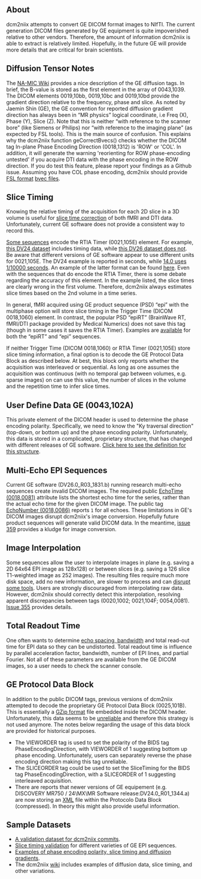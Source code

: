 ## About

dcm2niix attempts to convert GE DICOM format images to NIfTI. The current generation DICOM files generated by GE equipment is quite impoverished relative to other vendors. Therefore, the amount of information dcm2niix is able to extract is relatively limited. Hopefully, in the future GE will provide more details that are critical for brain scientists.

## Diffusion Tensor Notes

The [NA-MIC Wiki](https://www.na-mic.org/wiki/NAMIC_Wiki:DTI:DICOM_for_DWI_and_DTI#Private_vendor:_GE) provides a nice description of the GE diffusion tags. In brief, the B-value is stored as the first element in the array of 0043,1039. The DICOM elements 0019,10bb, 0019,10bc and 0019,10bd provide the gradient direction relative to the frequency, phase and slice. As noted by Jaemin Shin (GE), the GE convention for reported diffusion gradient direction has always been in “MR physics” logical coordinate, i.e Freq (X), Phase (Y), Slice (Z). Note that this is neither “with reference to the scanner bore” (like Siemens or Philips) nor “with reference to the imaging plane” (as expected by FSL tools). This is the main source of confusion. This explains why the dcm2niix function geCorrectBvecs() checks whether the DICOM tag In-plane Phase Encoding Direction (0018,1312) is 'ROW' or 'COL'. In addition, it will generate the warning 'reorienting for ROW phase-encoding untested' if you acquire DTI data with the phase encoding in the ROW direction. If you do test this feature, please report your findings as a Github issue. Assuming you have COL phase encoding, dcm2niix should provide [FSL format](http://justinblaber.org/brief-introduction-to-dwmri/) [bvec files](https://fsl.fmrib.ox.ac.uk/fsl/fslwiki/FDT/FAQ#What_conventions_do_the_bvecs_use.3F).

## Slice Timing

Knowing the relative timing of the acquisition for each 2D slice in a 3D volume is useful for [slice time correction](https://www.mccauslandcenter.sc.edu/crnl/tools/stc) of both fMRI and DTI data. Unfortunately, current GE software does not provide a consistent way to record this.

[Some sequences](https://afni.nimh.nih.gov/afni/community/board/read.php?1,154006) encode the RTIA Timer (0021,105E) element. For example, [this DV24 dataset](https://github.com/nikadon/cc-dcm2bids-wrapper/tree/master/dicom-qa-examples/ge-mr750-slice-timing) includes timing data, while [this DV26 dataset does not](https://github.com/neurolabusc/dcm_qa_nih). Be aware that different versions of GE software appear to use different units for 0021,105E. The DV24 example is reported in seconds, while [14.0 uses 1/10000 seconds](https://github.com/rordenlab/dcm2niix/issues/286). An example of the latter format can be found [here](https://www.nitrc.org/plugins/mwiki/index.php/dcm2nii:MainPage#Archival_MRI). Even with the sequences that do encode the RTIA Timer, there is some debate regarding the accuracy of this element. In the example listed, the slice times are clearly wrong in the first volume. Therefore, dcm2niix always estimates slice times based on the 2nd volume in a time series.

In general, fMRI acquired using GE product sequence (PSD) “epi” with the multiphase option will store slice timing in the Trigger Time (DICOM 0018,1060) element. In contrast, the popular PSD “epiRT” (BrainWave RT, fMRI/DTI package provided by Medical Numerics) does not save this tag (though in some cases it saves the RTIA Timer). Examples are [available](https://www.nitrc.org/plugins/mwiki/index.php/dcm2nii:MainPage#Slice_timing_correction) for both the “epiRT” and “epi” sequences.

If neither Trigger Time (DICOM 0018,1060) or RTIA Timer (0021,105E) store slice timing information, a final option is to decode the GE Protocol Data Block as described below. At best, this block only reports whether the acquisition was interleaved or sequential. As long as one assumes the acquisition was continuous (with no temporal gap between volumes, e.g. sparse images) on can use this value, the number of slices in the volume and the repetition time to infer slice times.

## User Define Data GE (0043,102A)

This private element of the DICOM header is used to determine the phase encoding polarity. Specifically, we need to know the "Ky traversal direction" (top-down, or bottom up) and the phase encoding polarity. Unfortunately, this data is stored in a complicated, proprietary structure, that has changed with different releases of GE software. [Click here to see the definition for this structure](https://github.com/ScottHaileRobertson/GE-MRI-Tools/blob/master/GePackage/%2BGE/%2BPfile/%2BHeader/%2BRDB15/rdbm.h).

## Multi-Echo EPI Sequences

Current GE software (DV26.0_R03_1831.b) running research multi-echo sequences create invalid DICOM images. The required public [EchoTime (0018,0081)](https://dicom.innolitics.com/ciods/mr-image/mr-image/00180081) attribute lists the shortest echo time for the series, rather than the actual echo time for the given DICOM image. The public tag [EchoNumber (0018,0086)](https://dicom.innolitics.com/ciods/mr-image/mr-image/00180086) reports `1` for all echoes. These limitations in GE's DICOM images disrupt dcm2niix's image conversion. Hopefully future product sequences will generate valid DICOM data. In the meantime, [issue 359](https://github.com/rordenlab/dcm2niix/issues/359) provides a kludge for image conversion.


## Image Interpolation

Some sequences allow the user to interpolate images in plane (e.g. saving a 2D 64x64 EPI image as 128x128) or between slices (e.g. saving a 126 slice T1-weighted image as 252 images). The resulting files require much more disk space, add no new information, are slower to process and can [disrupt some tools](https://mrtrix.readthedocs.io/en/latest/reference/commands/mrdegibbs.html). Users are strongly discouraged from interpolating raw data. However, dcm2niix should correctly detect this interpolation, resolving apparent discrepancies between tags (0020,1002; 0021,104F; 0054,0081). [Issue 355](https://github.com/rordenlab/dcm2niix/issues/355) provides details.

## Total Readout Time

One often wants to determine [echo spacing, bandwidth](https://support.brainvoyager.com/brainvoyager/functional-analysis-preparation/29-pre-processing/78-epi-distortion-correction-echo-spacing-and-bandwidth) and total read-out time for EPI data so they can be undistorted. Total readout time is influence by parallel acceleration factor, bandwidth, number of EPI lines, and partial Fourier. Not all of these parameters are available from the GE DICOM images, so a user needs to check the scanner console.

## GE Protocol Data Block

In addition to the public DICOM tags, previous versions of dcm2niix attempted to decode the proprietary GE Protocol Data Block (0025,101B). This is essentially a [GZip format](http://www.onicos.com/staff/iz/formats/gzip.html) file embedded inside the DICOM header. Unfortunately, this data seems to be [unreliable](https://github.com/rordenlab/dcm2niix/issues/163) and therefore this strategy is not used anymore. The notes below regarding the usage of this data block are provided for historical purposes.

 - The VIEWORDER tag is used to set the polarity of the BIDS tag PhaseEncodingDirection, with VIEWORDER of 1 suggesting bottom up phase encoding. Unfortunately, users can separately reverse the phase encoding direction making this tag unreliable.
 - The SLICEORDER tag could be used to set the SliceTiming for the BIDS tag PhaseEncodingDirection, with a SLICEORDER of 1 suggesting interleaved acquisition.
 - There are reports that newer versions of GE equipement (e.g. DISCOVERY MR750 / 24\MX\MR Software release:DV24.0_R01_1344.a) are now storing an [XML](https://groups.google.com/forum/#!msg/comp.protocols.dicom/mxnCkv8A-i4/W_uc6SxLwHQJ) file within the Protocolo Data Block (compressed). In theory this might also provide useful information.

## Sample Datasets

 - [A validation dataset for dcm2niix commits](https://github.com/neurolabusc/dcm_qa_nih).
 - [Slice timing validation](https://github.com/neurolabusc/dcm_qa_stc) for different varieties of GE EPI sequences.
 - [Examples of phase encoding polarity, slice timing and diffusion gradients](https://github.com/nikadon/cc-dcm2bids-wrapper/tree/master/dicom-qa-examples/).
 - The dcm2niix [wiki](https://www.nitrc.org/plugins/mwiki/index.php/dcm2nii:MainPage) includes examples of diffusion data, slice timing, and other variations.